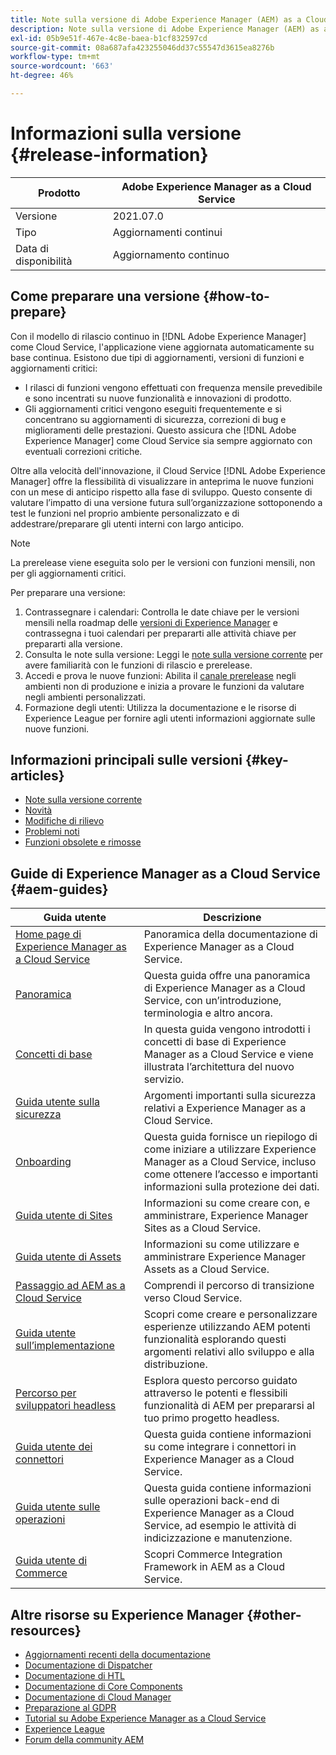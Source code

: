 ```yaml
---
title: Note sulla versione di Adobe Experience Manager (AEM) as a Cloud Service.
description: Note sulla versione di Adobe Experience Manager (AEM) as a Cloud Service.
exl-id: 05b9e51f-467e-4c8e-baea-b1cf832597cd
source-git-commit: 08a687afa423255046dd37c55547d3615ea8276b
workflow-type: tm+mt
source-wordcount: '663'
ht-degree: 46%

---
```


# Informazioni sulla versione {#release-information}

| Prodotto | Adobe Experience Manager as a Cloud Service |
|---|---|
| Versione | 2021.07.0 |
| Tipo | Aggiornamenti continui |
| Data di disponibilità | Aggiornamento continuo |

## Come preparare una versione {#how-to-prepare}

Con il modello di rilascio continuo in [!DNL Adobe Experience Manager] come Cloud Service, l&#39;applicazione viene aggiornata automaticamente su base continua. Esistono due tipi di aggiornamenti, versioni di funzioni e aggiornamenti critici:

* I rilasci di funzioni vengono effettuati con frequenza mensile prevedibile e sono incentrati su nuove funzionalità e innovazioni di prodotto.
* Gli aggiornamenti critici vengono eseguiti frequentemente e si concentrano su aggiornamenti di sicurezza, correzioni di bug e miglioramenti delle prestazioni. Questo assicura che [!DNL Adobe Experience Manager] come Cloud Service sia sempre aggiornato con eventuali correzioni critiche.

Oltre alla velocità dell&#39;innovazione, il Cloud Service [!DNL Adobe Experience Manager] offre la flessibilità di visualizzare in anteprima le nuove funzioni con un mese di anticipo rispetto alla fase di sviluppo. Questo consente di valutare l’impatto di una versione futura sull’organizzazione sottoponendo a test le funzioni nel proprio ambiente personalizzato e di addestrare/preparare gli utenti interni con largo anticipo.

>[!NOTE]
>
>La prerelease viene eseguita solo per le versioni con funzioni mensili, non per gli aggiornamenti critici.

Per preparare una versione:

1. Contrassegnare i calendari: Controlla le date chiave per le versioni mensili nella roadmap delle [versioni di Experience Manager](https://experienceleague.adobe.com/docs/experience-manager-release-information/aem-release-updates/update-releases-roadmap.html?lang=en#aem-as-cloud-service) e contrassegna i tuoi calendari per prepararti alle attività chiave per prepararti alla versione.
1. Consulta le note sulla versione: Leggi le [note sulla versione corrente](/help/release-notes/release-notes-cloud/release-notes-current.md) per avere familiarità con le funzioni di rilascio e prerelease.
1. Accedi e prova le nuove funzioni: Abilita il [canale prerelease](/help/release-notes/prerelease.md) negli ambienti non di produzione e inizia a provare le funzioni da valutare negli ambienti personalizzati.
1. Formazione degli utenti: Utilizza la documentazione e le risorse di Experience League per fornire agli utenti informazioni aggiornate sulle nuove funzioni.

## Informazioni principali sulle versioni {#key-articles}

* [Note sulla versione corrente](/help/release-notes/release-notes-cloud/release-notes-current.md)
* [Novità](what-is-new.md)
* [Modifiche di rilievo](aem-cloud-changes.md)
* [Problemi noti](known-issues.md)
* [Funzioni obsolete e rimosse](deprecated-removed-features.md)

## Guide di Experience Manager as a Cloud Service {#aem-guides}

| Guida utente | Descrizione |
|---|---|
| [Home page di Experience Manager as a Cloud Service](/help/landing/home.md) | Panoramica della documentazione di Experience Manager as a Cloud Service. |
| [Panoramica](/help/overview/home.md) | Questa guida offre una panoramica di Experience Manager as a Cloud Service, con un’introduzione, terminologia e altro ancora. |
| [Concetti di base](/help/core-concepts/home.md) | In questa guida vengono introdotti i concetti di base di Experience Manager as a Cloud Service e viene illustrata l’architettura del nuovo servizio. |
| [Guida utente sulla sicurezza](/help/security/home.md) | Argomenti importanti sulla sicurezza relativi a Experience Manager as a Cloud Service. |
| [Onboarding](/help/onboarding/home.md) | Questa guida fornisce un riepilogo di come iniziare a utilizzare Experience Manager as a Cloud Service, incluso come ottenere l’accesso e importanti informazioni sulla protezione dei dati. |
| [Guida utente di Sites](/help/sites-cloud/home.md) | Informazioni su come creare con, e amministrare, Experience Manager Sites as a Cloud Service. |
| [Guida utente di Assets](/help/assets/home.md) | Informazioni su come utilizzare e amministrare Experience Manager Assets as a Cloud Service. |
| [Passaggio ad AEM as a Cloud Service](/help/move-to-cloud-service/home.md) | Comprendi il percorso di transizione verso Cloud Service. |
| [Guida utente sull’implementazione](/help/implementing/home.md) | Scopri come creare e personalizzare esperienze utilizzando AEM potenti funzionalità esplorando questi argomenti relativi allo sviluppo e alla distribuzione. |
| [Percorso per sviluppatori headless](/help/journey-headless/developer/overview.md) | Esplora questo percorso guidato attraverso le potenti e flessibili funzionalità di AEM per prepararsi al tuo primo progetto headless. |
| [Guida utente dei connettori](/help/connectors/home.md) | Questa guida contiene informazioni su come integrare i connettori in Experience Manager as a Cloud Service. |
| [Guida utente sulle operazioni](/help/operations/home.md) | Questa guida contiene informazioni sulle operazioni back-end di Experience Manager as a Cloud Service, ad esempio le attività di indicizzazione e manutenzione. |
| [Guida utente di Commerce](/help/commerce-cloud/home.md) | Scopri Commerce Integration Framework in AEM as a Cloud Service. |

## Altre risorse su Experience Manager {#other-resources}

* [Aggiornamenti recenti della documentazione](https://experienceleague.adobe.com/docs/experience-manager-release-information/aem-release-updates/doc-updates/documentation-updates.html)
* [Documentazione di Dispatcher](/help/implementing/dispatcher/overview.md)
* [Documentazione di HTL](https://experienceleague.adobe.com/docs/experience-manager-htl/using/overview.html?lang=it)
* [Documentazione di Core Components](https://experienceleague.adobe.com/docs/experience-manager-core-components/using/introduction.html?lang=it)
* [Documentazione di Cloud Manager](https://experienceleague.adobe.com/docs/experience-manager-cloud-service/onboarding/what-is-required/navigate-to-cloud-manager.html)
* [Preparazione al GDPR](/help/onboarding/data-privacy-and-protection-readiness/aem-readiness.md)
* [Tutorial su Adobe Experience Manager as a Cloud Service](https://experienceleague.adobe.com/docs/experience-manager-learn/cloud-service/overview.html?lang=it)
* [Experience League](https://guided.adobe.com/?promoid=K42KVXHD&amp;mv=other#solutions/experience-manager)
* [Forum della community AEM](https://forums.adobe.com/community/experience-cloud/marketing-cloud/experience-manager)
